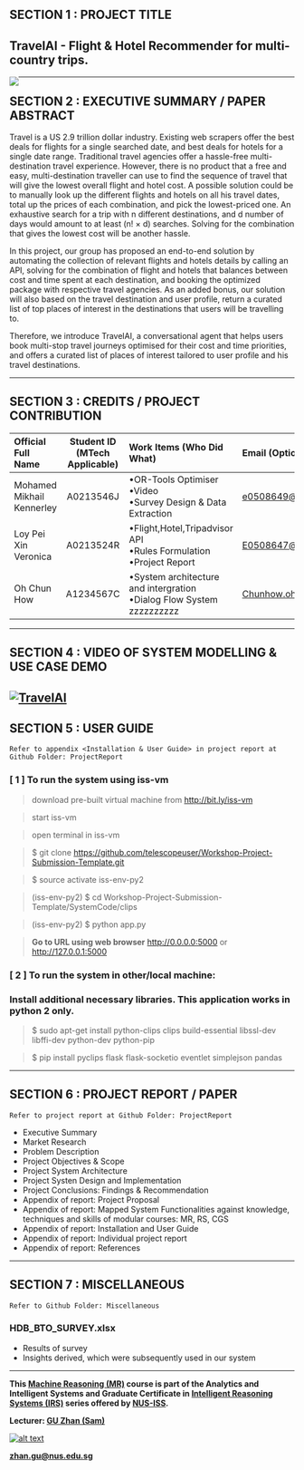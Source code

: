 ﻿
## SECTION 1 : PROJECT TITLE
## TravelAI - Flight & Hotel Recommender for multi-country trips.

<img src="SystemCode/clips/static/hdb-bto.png"
     style="float: left; margin-right: 0px;" />

---

## SECTION 2 : EXECUTIVE SUMMARY / PAPER ABSTRACT
Travel is a US 2.9 trillion dollar industry. Existing web scrapers offer the best deals for flights for a single searched date, and best deals for hotels for a single date range. Traditional travel agencies offer a hassle-free multi-destination travel experience. However, there is no product that a free and easy, multi-destination traveller can use to find the sequence of travel that will give the lowest overall flight and hotel cost. A possible solution could be to manually look up the different flights and hotels on all his travel dates, total up the prices of each combination, and pick the lowest-priced one. An exhaustive search for a trip with n different destinations, and d number of days would amount to at least  (n! × d) searches. Solving for the combination that gives the lowest cost will be another hassle.

In this project, our group has proposed an end-to-end solution by automating the collection of relevant flights and hotels details by calling an API, solving for the combination of flight and hotels that balances between cost and time spent at each destination, and booking the optimized package with respective travel agencies. As an added bonus, our solution will also based on the travel destination and user profile, return a curated list of top places of interest in the destinations that users will be travelling to.

Therefore, we introduce TravelAI, a conversational agent that helps users book multi-stop travel journeys optimised for their cost and time priorities, and offers a curated list of places of interest tailored to user profile and his travel destinations.

---

## SECTION 3 : CREDITS / PROJECT CONTRIBUTION

| Official Full Name  | Student ID (MTech Applicable)  | Work Items (Who Did What) | Email (Optional) |
| :------------ |:---------------:| :-----| :-----|
| Mohamed Mikhail Kennerley | A0213546J | •OR-Tools Optimiser <br>•Video <br>•Survey Design & Data Extraction| e0508649@u.nus.edu |
| Loy Pei Xin Veronica | A0213524R | •Flight,Hotel,Tripadvisor API <br>•Rules Formulation <br>•Project Report| E0508647@u.nus.edu|
| Oh Chun How | A1234567C | •System architecture and intergration <br>•Dialog Flow System zzzzzzzzzz| Chunhow.oh@u.nus.edu |

---

## SECTION 4 : VIDEO OF SYSTEM MODELLING & USE CASE DEMO

[![TravelAI](https://img.youtube.com/vi/yWLNFtkZtb8/0.jpg)](https://www.youtube.com/watch?v=yWLNFtkZtb8&feature=youtu.be "
TravelAI")
---

## SECTION 5 : USER GUIDE

`Refer to appendix <Installation & User Guide> in project report at Github Folder: ProjectReport`

### [ 1 ] To run the system using iss-vm

> download pre-built virtual machine from http://bit.ly/iss-vm

> start iss-vm

> open terminal in iss-vm

> $ git clone https://github.com/telescopeuser/Workshop-Project-Submission-Template.git

> $ source activate iss-env-py2

> (iss-env-py2) $ cd Workshop-Project-Submission-Template/SystemCode/clips

> (iss-env-py2) $ python app.py

> **Go to URL using web browser** http://0.0.0.0:5000 or http://127.0.0.1:5000

### [ 2 ] To run the system in other/local machine:
### Install additional necessary libraries. This application works in python 2 only.

> $ sudo apt-get install python-clips clips build-essential libssl-dev libffi-dev python-dev python-pip

> $ pip install pyclips flask flask-socketio eventlet simplejson pandas

---
## SECTION 6 : PROJECT REPORT / PAPER

`Refer to project report at Github Folder: ProjectReport`

- Executive Summary
- Market Research
- Problem Description
- Project Objectives & Scope
- Project System Architecture
- Project Systen Design and Implementation
- Project Conclusions: Findings & Recommendation
- Appendix of report: Project Proposal
- Appendix of report: Mapped System Functionalities against knowledge, techniques and skills of modular courses: MR, RS, CGS
- Appendix of report: Installation and User Guide
- Appendix of report: Individual project report
- Appendix of report: References

---
## SECTION 7 : MISCELLANEOUS

`Refer to Github Folder: Miscellaneous`

### HDB_BTO_SURVEY.xlsx
* Results of survey
* Insights derived, which were subsequently used in our system

---

**This [Machine Reasoning (MR)](https://www.iss.nus.edu.sg/executive-education/course/detail/machine-reasoning "Machine Reasoning") course is part of the Analytics and Intelligent Systems and Graduate Certificate in [Intelligent Reasoning Systems (IRS)](https://www.iss.nus.edu.sg/stackable-certificate-programmes/intelligent-systems "Intelligent Reasoning Systems") series offered by [NUS-ISS](https://www.iss.nus.edu.sg "Institute of Systems Science, National University of Singapore").**

**Lecturer: [GU Zhan (Sam)](https://www.iss.nus.edu.sg/about-us/staff/detail/201/GU%20Zhan "GU Zhan (Sam)")**

[![alt text](https://www.iss.nus.edu.sg/images/default-source/About-Us/7.6.1-teaching-staff/sam-website.tmb-.png "Let's check Sam' profile page")](https://www.iss.nus.edu.sg/about-us/staff/detail/201/GU%20Zhan)

**zhan.gu@nus.edu.sg**
